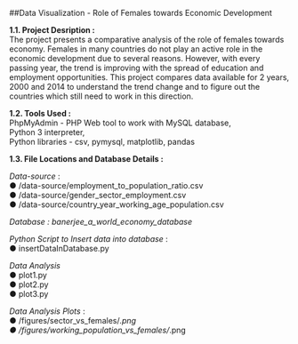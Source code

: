 ##Data Visualization - Role of Females towards Economic Development

**1.1. Project Desription :** <br />
The project presents a comparative analysis of the role of females towards economy. Females
in many countries do not play an active role in the economic development due to several
reasons. However, with every passing year, the trend is improving with the spread of
education and employment opportunities. This project compares data available for 2 years,
2000 and 2014 to understand the trend change and to figure out the countries which still need
to work in this direction. <br />

**1.2. Tools Used :**<br />
PhpMyAdmin - PHP Web tool to work with MySQL database,<br />
Python 3 interpreter,<br />
Python libraries - csv, pymysql, matplotlib, pandas<br />

**1.3. File Locations and Database Details :**

_Data-source_ :<br />
● /data-source/employment_to_population_ratio.csv<br />
● /data-source/gender_sector_employment.csv<br />
● /data-source/country_year_working_age_population.csv<br />

_Database : banerjee_a_world_economy_database_<br />

_Python Script to Insert data into database_ :<br />
● insertDataInDatabase.py<br />

_Data Analysis_<br />
● plot1.py<br />
● plot2.py<br />
● plot3.py<br />

_Data Analysis Plots_ :<br />
● /figures/sector_vs_females/*.png <br />
● /figures/working_population_vs_females/*.png<br />
